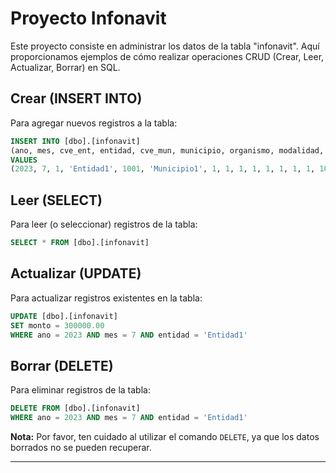 

# Proyecto Infonavit

Este proyecto consiste en administrar los datos de la tabla "infonavit". Aquí proporcionamos ejemplos de cómo realizar operaciones CRUD (Crear, Leer, Actualizar, Borrar) en SQL.

## Crear (INSERT INTO)

Para agregar nuevos registros a la tabla:

```sql
INSERT INTO [dbo].[infonavit] 
(ano, mes, cve_ent, entidad, cve_mun, municipio, organismo, modalidad, destino, tipo, sexo, edad_rango, ingresos_rango, vivienda_valor, acciones, monto) 
VALUES 
(2023, 7, 1, 'Entidad1', 1001, 'Municipio1', 1, 1, 1, 1, 1, 1, 1, 1, 100.00, 200000.00)
```

## Leer (SELECT)

Para leer (o seleccionar) registros de la tabla:

```sql
SELECT * FROM [dbo].[infonavit]
```

## Actualizar (UPDATE)

Para actualizar registros existentes en la tabla:

```sql
UPDATE [dbo].[infonavit]
SET monto = 300000.00
WHERE ano = 2023 AND mes = 7 AND entidad = 'Entidad1'
```

## Borrar (DELETE)

Para eliminar registros de la tabla:

```sql
DELETE FROM [dbo].[infonavit]
WHERE ano = 2023 AND mes = 7 AND entidad = 'Entidad1'
```

**Nota:** Por favor, ten cuidado al utilizar el comando `DELETE`, ya que los datos borrados no se pueden recuperar.

---

